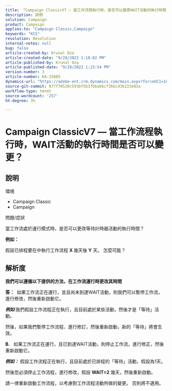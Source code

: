 ```yaml
---
title: 「Campaign ClassicV7 — 當工作流程執行時，是否可以變更WAIT活動的執行時間？」
description: 說明
solution: Campaign
product: Campaign
applies-to: "Campaign Classic,Campaign"
keywords: "KCS"
resolution: Resolution
internal-notes: null
bug: false
article-created-by: Krunal Oza
article-created-date: "9/28/2022 1:18:02 PM"
article-published-by: Krunal Oza
article-published-date: "9/28/2022 1:23:54 PM"
version-number: 3
article-number: KA-15085
dynamics-url: "https://adobe-ent.crm.dynamics.com/main.aspx?forceUCI=1&pagetype=entityrecord&etn=knowledgearticle&id=254085f6-2f3f-ed11-9db1-000d3a5c1bcc"
source-git-commit: 077f78520c593bf5b1fbbabbcf36bc436223e83a
workflow-type: tm+mt
source-wordcount: '257'
ht-degree: 3%

---
```


# Campaign ClassicV7 — 當工作流程執行時，WAIT活動的執行時間是否可以變更？

## 說明


環境

- Campaign Classic
- Campaign




問題/症狀

當工作流處於運行模式時，是否可以更改等待計時器活動的執行時間？

<b>例如：</b>

假設已排程要在中執行工作流程 <b>X </b>幾天後 <b>Y</b> 天。 怎麼可能？


## 解析度


<b>我們可以遵循以下提供的方法，在工作流運行時更改其時間

答：</b>  如果工作流正在運行，並且尚未到達WAIT活動，則我們可以暫停工作流，進行修改，然後重新啟動它。

<b>*例如</b>*:我們假設工作流程正在執行，且目前處於某些活動，然後才是「等待」活動。

然後，如果我們暫停工作流程、進行修訂，然後重新啟動，新的「等待」將會生效。

<b>B.</b>   如果工作流正在運行，且已到達WAIT活動，則停止工作流，進行修正，然後重新啟動它。

<b>*例如：</b>* 假設工作流程正在執行，且目前處於已排程的「等待」活動，假設為1天。

然後您必須停止工作流程，進行修改，假設 <b>WAIT=2</b> 幾天，然後重新啟動。

請一律重新啟動工作流程，以考慮對工作流程活動所做的變更。 否則將不適用。
